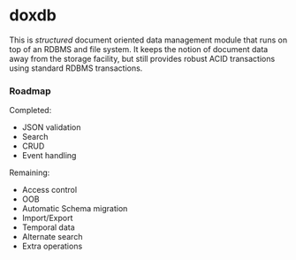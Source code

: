 doxdb
=====

This is *structured* document oriented data management module that runs on top
of an RDBMS and file system.  It keeps the notion of document data away
from the storage facility, but still provides robust ACID transactions using
standard RDBMS transactions.


### Roadmap

Completed:

   * JSON validation
   * Search
   * CRUD
   * Event handling

Remaining:

   * Access control
   * OOB
   * Automatic Schema migration
   * Import/Export
   * Temporal data
   * Alternate search
   * Extra operations

